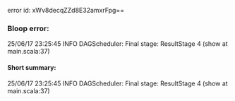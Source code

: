 error id: xWv8decqZZd8E32amxrFpg==
### Bloop error:

25/06/17 23:25:45 INFO DAGScheduler: Final stage: ResultStage 4 (show at main.scala:37)
#### Short summary: 

25/06/17 23:25:45 INFO DAGScheduler: Final stage: ResultStage 4 (show at main.scala:37)